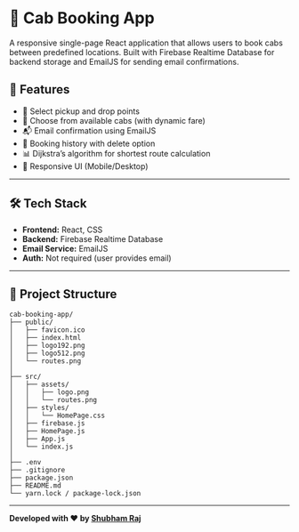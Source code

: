 # 🚖 Cab Booking App

A responsive single-page React application that allows users to book cabs between predefined locations. Built with Firebase Realtime Database for backend storage and EmailJS for sending email confirmations.

## 🔧 Features

- 📍 Select pickup and drop points
- 🚕 Choose from available cabs (with dynamic fare)
- 📬 Email confirmation using EmailJS
- 🔁 Booking history with delete option
- 📊 Dijkstra’s algorithm for shortest route calculation
- 📱 Responsive UI (Mobile/Desktop)

---

## 🛠️ Tech Stack

- **Frontend:** React, CSS
- **Backend:** Firebase Realtime Database
- **Email Service:** EmailJS
- **Auth:** Not required (user provides email)

---

## 📁 Project Structure

```plaintext
cab-booking-app/
├── public/
│   ├── favicon.ico
│   ├── index.html
│   ├── logo192.png
│   ├── logo512.png
│   └── routes.png
│
├── src/
│   ├── assets/
│   │   ├── logo.png
│   │   └── routes.png
│   ├── styles/
│   │   └── HomePage.css
│   ├── firebase.js
│   ├── HomePage.js
│   ├── App.js
│   └── index.js
│
├── .env
├── .gitignore
├── package.json
├── README.md
└── yarn.lock / package-lock.json
```

---

**Developed with ❤️ by [Shubham Raj](https://www.linkedin.com/in/shubham-raj-7ba895204/)**